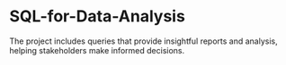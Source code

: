 # SQL-for-Data-Analysis
The project includes queries that provide insightful reports and analysis, helping stakeholders make informed decisions.
